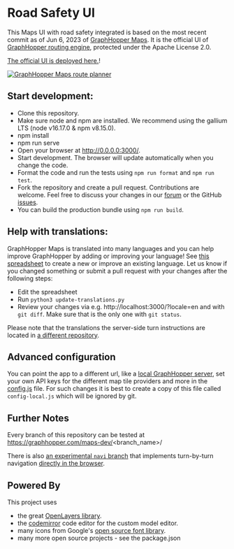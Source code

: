 # Road Safety UI

This Maps UI with road safety integrated is based on the most recent commit as of Jun 6, 2023 of [GraphHopper Maps](https://github.com/graphhopper/graphhopper-maps). It is the official UI of [GraphHopper routing engine](https://github.com/graphhopper/graphhopper), protected under the Apache License 2.0.

[The official UI is deployed here.](https://graphhopper.com/maps/)!

[![GraphHopper Maps route planner](https://www.graphhopper.com/wp-content/uploads/2023/03/gh-maps-202303.png)](https://graphhopper.com/maps/)


## Start development:

 * Clone this repository.
 * Make sure node and npm are installed. We recommend using the gallium LTS (node v16.17.0 & npm v8.15.0).
 * npm install
 * npm run serve
 * Open your browser at http://0.0.0.0:3000/.
 * Start development. The browser will update automatically when you change the code.
 * Format the code and run the tests using `npm run format` and `npm run test`.
 * Fork the repository and create a pull request. Contributions are welcome. Feel free to discuss your changes in our
   [forum](https://discuss.graphhopper.com/) or the GitHub [issues](https://github.com/graphhopper/graphhopper-maps/issues).
 * You can build the production bundle using `npm run build`.

## Help with translations:

GraphHopper Maps is translated into many languages and you can help improve GraphHopper by adding or improving your language! See [this spreadsheet](https://docs.google.com/spreadsheets/d/10HKSFmxGVEIO92loVQetVmjXT0qpf3EA2jxuQSSYTdU/edit?pli=1#gid=0) to create a new or improve an existing language. Let us know if you changed something or submit a pull request with your changes after the following steps:

 * Edit the spreadsheet
 * Run `python3 update-translations.py`
 * Review your changes via e.g. http://localhost:3000/?locale=en and with `git diff`. Make sure that is the only one with `git status`.
 
Please note that the translations the server-side turn instructions are located in [a different repository](https://github.com/graphhopper/graphhopper/blob/master/docs/core/translations.md).

## Advanced configuration

You can point the app to a different url, like a [local GraphHopper server](https://github.com/graphhopper/graphhopper), 
set your own API keys for the different map tile providers and more in the [config.js](./config.js) file. For such changes it is
best to create a copy of this file called `config-local.js` which will be ignored by git.

## Further Notes

Every branch of this repository can be tested at https://graphhopper.com/maps-dev/<branch_name>/ 

There is also [an experimental `navi` branch](https://github.com/graphhopper/graphhopper-maps/tree/navi) that implements
turn-by-turn navigation [directly in the browser](https://navi.graphhopper.org).

## Powered By

This project uses

 * the great [OpenLayers library](https://openlayers.org/).
 * the [codemirror](https://codemirror.net/) code editor for the custom model editor.
 * many icons from Google's [open source font library](https://fonts.google.com/icons).
 * many more open source projects - see the package.json
